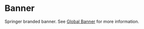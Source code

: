 # Banner

Springer branded banner. See [Global Banner](https://github.com/springernature/frontend-toolkits/tree/master/toolkits/global/packages/global-banner) for more information.

